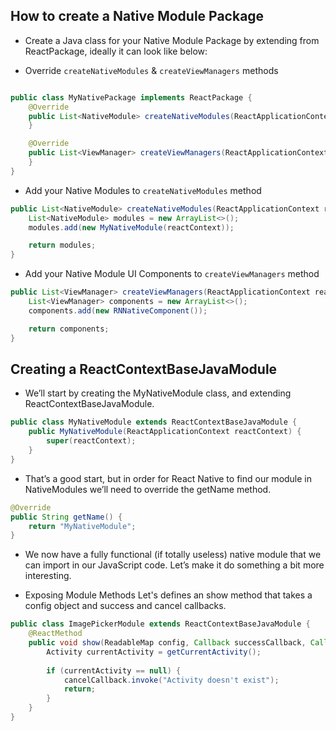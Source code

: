 
## How to create a Native Module Package

- Create a Java class for your Native Module Package by extending from ReactPackage, ideally it can look like below:

- Override `createNativeModules` & `createViewManagers` methods

```java

public class MyNativePackage implements ReactPackage {
    @Override
    public List<NativeModule> createNativeModules(ReactApplicationContext reactContext) {
    }

    @Override
    public List<ViewManager> createViewManagers(ReactApplicationContext reactContext) {
    }
}

```

- Add your Native Modules to `createNativeModules` method

```java
public List<NativeModule> createNativeModules(ReactApplicationContext reactContext) {
    List<NativeModule> modules = new ArrayList<>();
    modules.add(new MyNativeModule(reactContext));

    return modules;
}
```

- Add your Native Module UI Components to `createViewManagers` method

```java
public List<ViewManager> createViewManagers(ReactApplicationContext reactContext) {
    List<ViewManager> components = new ArrayList<>();
    components.add(new RNNativeComponent());

    return components;
}
```

## Creating a ReactContextBaseJavaModule

- We’ll start by creating the MyNativeModule class, and extending ReactContextBaseJavaModule.

```java
public class MyNativeModule extends ReactContextBaseJavaModule {
    public MyNativeModule(ReactApplicationContext reactContext) {
        super(reactContext);
    }
}
```

- That’s a good start, but in order for React Native to find our module in NativeModules we’ll need to override the getName method.

```java
@Override
public String getName() {
    return "MyNativeModule";
}
```

- We now have a fully functional (if totally useless) native module that we can import in our JavaScript code. Let’s make it do something a bit more interesting.

- Exposing Module Methods
Let's defines an show method that takes a config object and success and cancel callbacks.

```java
public class ImagePickerModule extends ReactContextBaseJavaModule {
    @ReactMethod
    public void show(ReadableMap config, Callback successCallback, Callback cancelCallback) {
        Activity currentActivity = getCurrentActivity();
    
        if (currentActivity == null) {
            cancelCallback.invoke("Activity doesn't exist");
            return;
        }
    }
}
```

